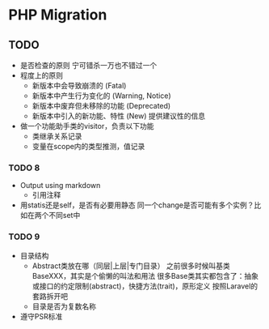 # PHP Migration

## TODO
- 是否检查的原则
    宁可错杀一万也不错过一个
- 程度上的原则
    - 新版本中会导致崩溃的 (Fatal)
    - 新版本中产生行为变化的 (Warning, Notice)
    - 新版本中废弃但未移除的功能 (Deprecated)
    - 新版本中引入的新功能、特性 (New)
        提供建议性的信息
- 做一个功能助手类的visitor，负责以下功能
    - 类继承关系记录
    - 变量在scope内的类型推测，值记录

### TODO 8
- Output using markdown
    - 引用注释
- 用statis还是self，是否有必要用静态
    同一个change是否可能有多个实例？比如在两个不同set中

### TODO 9
- 目录结构
    - Abstract类放在哪（同层|上层|专门目录）
        之前很多时候叫基类BaseXXX，其实是个偷懒的叫法和用法
        很多Base类其实都包含了：抽象或接口的约定限制(abstract)，快捷方法(trait)，原形定义
        按照Laravel的套路拆开吧
    - 目录是否为复数名称
- 遵守PSR标准
